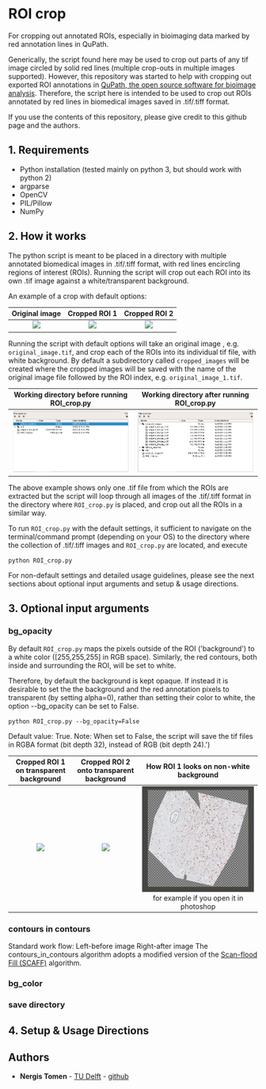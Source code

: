 # ROI crop
For cropping out annotated ROIs, especially in bioimaging data marked by red annotation lines in QuPath.

Generically, the script found here may be used to crop out parts of any tif image circled by solid red lines (multiple crop-outs in multiple images supported). However, this repository was started to help with cropping out exported ROI annotations in [QuPath, the open source software for bioimage analysis](https://github.com/qupath/qupath). Therefore, the script here is intended to be used to crop out ROIs annotated by red lines in biomedical images saved in .tif/.tiff format.

If you use the contents of this repository, please give credit to this github page and the authors.

## 1. Requirements
- Python installation (tested mainly on python 3, but should work with python 2)
- argparse
- OpenCV
- PIL/Pillow
- NumPy

## 2. How it works
The python script is meant to be placed in a directory with multiple annotated biomedical images in .tif/.tiff format, with red lines encircling regions of interest (ROIs). Running the script will crop out each ROI into its own .tif image against a white/transparent background.

An example of a crop with default options:

Original image                 |         Cropped ROI 1        |         Cropped ROI 2
:-----------------------------:|:----------------------------:|:-----------------------------:
![](https://github.com/ntomen/ROI_crop/blob/master/readme/original_image.png) | ![](https://github.com/ntomen/ROI_crop/blob/master/readme/original_image_ROI_1.png) | ![](https://github.com/ntomen/ROI_crop/blob/master/readme/original_image_ROI_2.png)

Running the script with default options will take an original image , e.g. `original_image.tif`, and crop each of the ROIs into its individual tif file, with white background. By default a subdirectory called `cropped_images` will be created where the cropped images will be saved with the name of the original image file followed by the ROI index, e.g. `original_image_1.tif`.

Working directory before running ROI_crop.py  |   Working directory after running ROI_crop.py        
:--------------------------------------------:|:----------------------------------------------:
![](https://github.com/ntomen/ROI_crop/blob/master/readme/dir_before.png) | ![](https://github.com/ntomen/ROI_crop/blob/master/readme/dir_after.png)

The above example shows only one .tif file from which the ROIs are extracted but the script will loop through all images of the .tif/.tiff format in the directory where `ROI_crop.py` is placed, and crop out all the ROIs in a similar way.

To run `ROI_crop.py` with the default settings, it sufficient to navigate on the terminal/command prompt (depending on your OS) to the directory where the collection of .tif/.tiff images and `ROI_crop.py` are located, and execute

    python ROI_crop.py

For non-default settings and detailed usage guidelines, please see the next sections about optional input arguments and setup & usage directions.

## 3. Optional input arguments

### bg_opacity
By default `ROI_crop.py` maps the pixels outside of the ROI ('background') to a white color ([255,255,255] in RGB space). Similarly, the red contours, both inside and surrounding the ROI, will be set to white.

Therefore, by default the background is kept opaque. If instead it is desirable to set the the background and the red annotation pixels to transparent (by setting alpha=0), rather than setting their color to white, the option --bg_opacity can be set to False.

    python ROI_crop.py --bg_opacity=False

Default value: True. Note: When set to False, the script will save the tif files in RGBA format (bit depth 32), instead of RGB (bit depth 24).')

Cropped ROI 1 on transparent background |  Cropped ROI 2 onto transparent background|  How ROI 1 looks on non-white background
:----------------------------:|:-----------------------------:|:----:
 ![](https://github.com/ntomen/ROI_crop/blob/master/readme/original_image_ROI_1_transparent.png) | ![](https://github.com/ntomen/ROI_crop/blob/master/readme/original_image_ROI_2_transparent.png) |    ![](https://github.com/ntomen/ROI_crop/blob/master/readme/transparent_eg.png) for example if you open it in photoshop
	


### contours in contours
Standard work flow:
Left-before image
Right-after image
The contours_in_contours algorithm adopts a modified version of the [Scan-flood Fill (SCAFF)](https://github.com/SherylHYX/Scan-flood-Fill) algorithm.

### bg_color

### save directory

## 4. Setup & Usage Directions

## Authors

* **Nergis Tomen** - [TU Delft](https://www.tudelft.nl/en/eemcs/the-faculty/departments/intelligent-systems/pattern-recognition-bioinformatics/computer-vision-lab/people/nergis-toemen/) - [github](https://github.com/ntomen)
